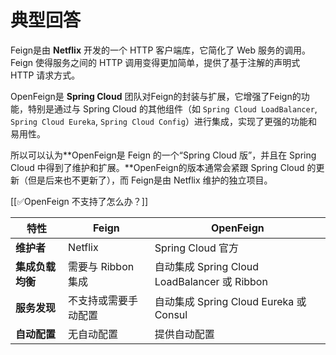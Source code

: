 # 典型回答


Feign是由 **Netflix** 开发的一个 HTTP 客户端库，它简化了 Web 服务的调用。Feign 使得服务之间的 HTTP 调用变得更加简单，提供了基于注解的声明式 HTTP 请求方式。  



OpenFeign是 **Spring Cloud** 团队对Feign的封装与扩展，它增强了Feign的功能，特别是通过与 Spring Cloud 的其他组件（如 `Spring Cloud LoadBalancer`, `Spring Cloud Eureka`, `Spring Cloud Config`）进行集成，实现了更强的功能和易用性。  



所以可以认为**OpenFeign是 Feign 的一个“Spring Cloud 版”，并且在 Spring Cloud 中得到了维护和扩展。**OpenFeign的版本通常会紧跟 Spring Cloud 的更新（但是后来也不更新了），而 Feign是由 Netflix 维护的独立项目。  



[[✅OpenFeign 不支持了怎么办？]]



| 特性 | Feign | OpenFeign |
| --- | --- | --- |
| **维护者** | Netflix | Spring Cloud 官方 |
| **集成负载均衡** | 需要与 Ribbon 集成 | 自动集成 Spring Cloud LoadBalancer 或 Ribbon |
| **服务发现** | 不支持或需要手动配置 | 自动集成 Spring Cloud Eureka 或 Consul |
| **自动配置** | 无自动配置 | 提供自动配置 |





